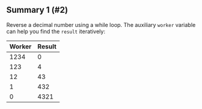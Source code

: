 ## Summary 1 (#2)

Reverse a decimal number using a while loop. The auxiliary `worker` variable
can help you find the `result` iteratively:

| Worker     | Result |
|------------|--------|
| 1234       | 0      |
| 123        | 4      |
| 12         | 43     |
| 1          | 432    |
| 0          | 4321   |